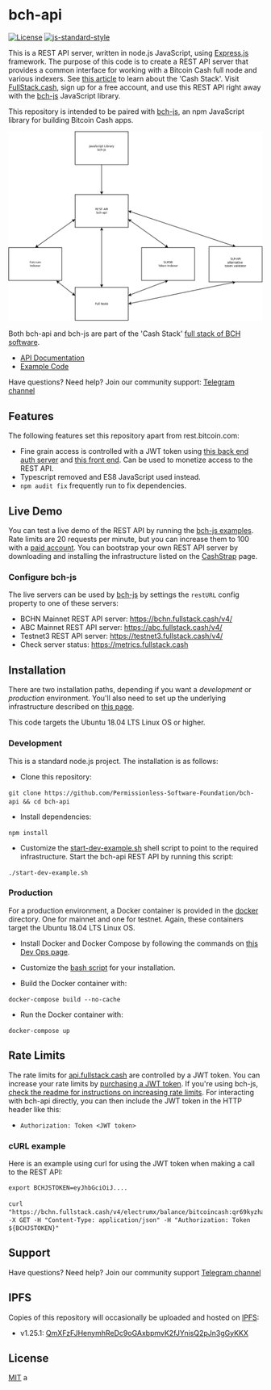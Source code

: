 # bch-api

[![License](https://img.shields.io/npm/l/@psf/bch-js)](https://github.com/Permissionless-Software-Foundation/bch-js/blob/master/LICENSE.md)
[![js-standard-style](https://img.shields.io/badge/javascript-standard%20code%20style-green.svg?style=flat-square)](https://github.com/feross/standard)

This is a REST API server, written in node.js JavaScript, using [Express.js](https://expressjs.com/) framework. The purpose of this code is to create a REST API server that provides a common interface for working with a Bitcoin Cash full node and various indexers. See [this article](https://psfoundation.cash/blog/cash-stack) to learn about the 'Cash Stack'. Visit [FullStack.cash](https://fullstack.cash), sign up for a free account, and use this REST API right away with the [bch-js](https://github.com/Permissionless-Software-Foundation/bch-js) JavaScript library.

This repository is intended to be paired with [bch-js](https://github.com/Permissionless-Software-Foundation/bch-js), an npm JavaScript library for building Bitcoin Cash apps.

![Cash Stack Network Diagram](./generic-network-diagram.png)

Both bch-api and bch-js are part of the 'Cash Stack' [full stack of BCH software](https://troutsblog.com/research/bitcoin-cash/how-to-bch-full-stack-developer).

- [API Documentation](https://fullstack.cash/documentation)
- [Example Code](https://fullstack.cash/examples)

Have questions? Need help? Join our community support:
[Telegram channel](https://t.me/bch_js_toolkit)

## Features
The following features set this repository apart from rest.bitcoin.com:

- Fine grain access is controlled with a JWT token using
[this back end auth server](https://github.com/Permissionless-Software-Foundation/jwt-bch-api) and [this front end](https://github.com/Permissionless-Software-Foundation/jwt-bch-frontend). Can be used to monetize access to the REST API.
- Typescript removed and ES8 JavaScript used instead.
- `npm audit fix` frequently run to fix dependencies.

## Live Demo
You can test a live demo of the REST API by running the
[bch-js examples](https://github.com/Permissionless-Software-Foundation/bch-js-examples).
Rate limits are 20 requests per minute, but you can increase them to 100 with a [paid account](https://fullstack.cash/pricing).
You can bootstrap your own REST API server by downloading and installing the infrastructure listed on the [CashStrap](https://fullstack.cash/cashstrap) page.

### Configure bch-js
The live servers can be used by [bch-js](https://github.com/Permissionless-Software-Foundation/bch-js) by settings the `restURL` config property to one of these servers:

- BCHN Mainnet REST API server: https://bchn.fullstack.cash/v4/
- ABC Mainnet REST API server: https://abc.fullstack.cash/v4/
- Testnet3 REST API server: https://testnet3.fullstack.cash/v4/
- Check server status: https://metrics.fullstack.cash

## Installation
There are two installation paths, depending if you want a *development* or
*production* environment. You'll also need to set up the underlying infrastructure
described on [this page](https://psfoundation.cash/blog/cash-stack).

This code targets the Ubuntu 18.04 LTS Linux OS or higher.

### Development
This is a standard node.js project. The installation is as follows:

- Clone this repository:

`git clone https://github.com/Permissionless-Software-Foundation/bch-api && cd bch-api`

- Install dependencies:

`npm install`

- Customize the [start-dev-example.sh](start-dev-example.sh) shell script to
point to the required infrastructure. Start the bch-api REST API by running
this script:

`./start-dev-example.sh`

### Production
For a production environment, a Docker container is provided in the
[docker](docker) directory. One for mainnet and one for testnet. Again, these
containers target the Ubuntu 18.04 LTS Linux OS.

- Install Docker and Docker Compose by following the commands on
[this Dev Ops page](https://troutsblog.com/research/dev-ops/overview).

- Customize the [bash script](docker/mainnet/start-local-mainnet.sh) for your
installation.

- Build the Docker container with:

`docker-compose build --no-cache`

- Run the Docker container with:

`docker-compose up`

## Rate Limits
The rate limits for [api.fullstack.cash](https://api.fullstack.cash) are controlled by a JWT token. You can increase your rate limits by [purchasing a JWT token](https://https://fullstack.cash). If you're using bch-js, [check the readme for instructions on increasing rate limits](https://github.com/Permissionless-Software-Foundation/bch-js#api-key). For interacting with bch-api directly, you can then include the JWT token in the HTTP header like this:

- `Authorization: Token <JWT token>`

### cURL example
Here is an example using curl for using the JWT token when making a call to the REST API:

```
export BCHJSTOKEN=eyJhbGciOiJ....

curl "https://bchn.fullstack.cash/v4/electrumx/balance/bitcoincash:qr69kyzha07dcecrsvjwsj4s6slnlq4r8c30lxnur3" -X GET -H "Content-Type: application/json" -H "Authorization: Token ${BCHJSTOKEN}"
```

## Support
Have questions? Need help? Join our community support
[Telegram channel](https://t.me/bch_js_toolkit)

## IPFS
Copies of this repository will occasionally be uploaded and hosted on [IPFS](https://ipfs.io):

- v1.25.1: [QmXFzFJHenymhReDc9oGAxbpmvK2fJYnisQ2pJn3gGyKKX](https://ipfs.io/ipfs/QmXFzFJHenymhReDc9oGAxbpmvK2fJYnisQ2pJn3gGyKKX)

## License
[MIT](./LICENSE.md)
a
